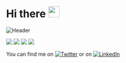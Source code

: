 # Hi there <img src="https://raw.githubusercontent.com/MartinHeinz/MartinHeinz/master/wave.gif" width="30px">
![Header](https://user-images.githubusercontent.com/10655078/89109667-a07c6800-d419-11ea-9b6c-ad1b12b27e02.gif "Header")


![](https://img.shields.io/badge/.NET-informational?style=flat&logo=visual-studio&logoColor=white&color=5c2d91)
![](https://img.shields.io/badge/DevOps-informational?style=flat&logo=azure-devops&logoColor=white&color=0078d7)
![](https://img.shields.io/badge/Azure-informational?style=flat&logo=microsoft-azure&logoColor=white&color=0089d6)
![](https://img.shields.io/badge/Git-informational?style=flat&logo=git&logoColor=white&color=f05032)

You can find me on [![Twitter][1.2]][1] or on [![LinkedIn][2.2]][2]

<!-- Icons -->

[1.2]: https://user-images.githubusercontent.com/10655078/89109907-c4d94400-d41b-11ea-94a9-42896bacd09b.png
[2.2]: https://user-images.githubusercontent.com/10655078/89109893-a115fe00-d41b-11ea-8a31-f4a8b66816e4.png

[1]: https://twitter.com/mdsthaise
[2]: https://www.linkedin.com/in/thaisemedeiros/
